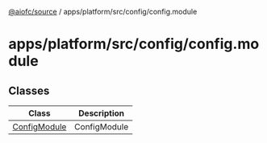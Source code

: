 [@aiofc/source](../../../../../index.md) / apps/platform/src/config/config.module

# apps/platform/src/config/config.module

## Classes

| Class | Description |
| ------ | ------ |
| [ConfigModule](classes/ConfigModule.md) | ConfigModule |
